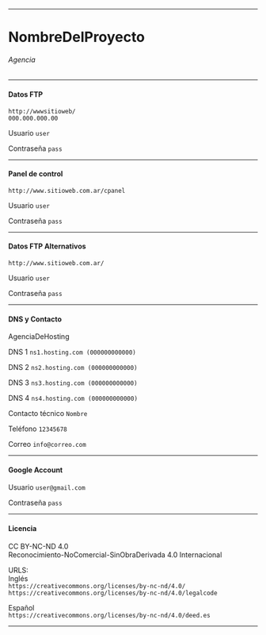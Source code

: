 ***
# NombreDelProyecto
###### Agencia  
***

#### Datos FTP
`http://wwwsitioweb/`  
`000.000.000.00`

Usuario
`user`

Contraseña
`pass`  
***


#### Panel de control
`http://www.sitioweb.com.ar/cpanel`

Usuario 
`user`

Contraseña
`pass`  
***


#### Datos FTP Alternativos
`http://www.sitioweb.com.ar/`

Usuario
`user`

Contraseña
`pass`  
***


#### DNS y Contacto
AgenciaDeHosting

DNS 1
`ns1.hosting.com (000000000000)`

DNS 2
`ns2.hosting.com (000000000000)`

DNS 3
`ns3.hosting.com (000000000000)`

DNS 4
`ns4.hosting.com (000000000000)`

Contacto técnico
`Nombre` 

Teléfono
`12345678`

Correo
`info@correo.com`  
***


#### Google Account
Usuario
`user@gmail.com`

Contraseña
`pass`  
***



#### Licencia
CC BY-NC-ND 4.0  
Reconocimiento-NoComercial-SinObraDerivada 4.0 Internacional  

URLS:  
Inglés  
`https://creativecommons.org/licenses/by-nc-nd/4.0/`  
`https://creativecommons.org/licenses/by-nc-nd/4.0/legalcode` 
 
Español  
`https://creativecommons.org/licenses/by-nc-nd/4.0/deed.es`  
***